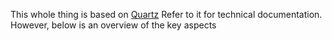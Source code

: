 This whole thing is based on [Quartz](https://quartz.jzhao.xyz/)
Refer to it for technical documentation.
However, below is an overview of the key aspects 

